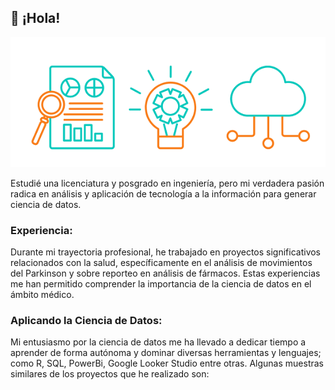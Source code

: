 ## 👋 ¡Hola!
<p align="center">
  <img src="https://github.com/DiegoPsico00/Imagenes-Git/blob/e247cf5dc66d9a7e679c976cc0ec60550d921f3c/Portadas_blog_1.png">
</p>

<p>Estudié una licenciatura y posgrado en ingeniería, pero mi verdadera pasión radica en análisis y aplicación de tecnología a la información para generar ciencia de datos.<p>

### Experiencia:
<p>Durante mi trayectoria profesional, he trabajado en proyectos significativos relacionados con la salud, específicamente en el análisis de movimientos del Parkinson y sobre reporteo en análisis de fármacos.
Estas experiencias me han permitido comprender la importancia de la ciencia de datos en el ámbito médico.<p>

### Aplicando la Ciencia de Datos:
<p>Mi entusiasmo por la ciencia de datos me ha llevado a dedicar tiempo a aprender de forma autónoma y dominar diversas 
herramientas y lenguajes; como R, SQL, PowerBi, Google Looker Studio entre otras. Algunas muestras similares de los proyectos que he realizado son:</p>


